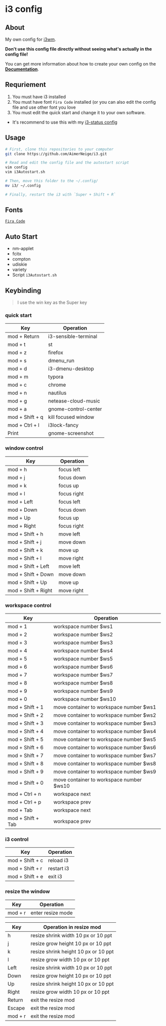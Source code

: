# i3 config

## About

My own config for [i3wm](https://i3wm.org/).

**Don't use this config file directly without seeing what's actually in the config file!**

You can get more information about how to create your own config on the [**Documentation**](https://i3wm.org/docs/).

## Requriement

1. You must have i3 installed
2. You must have font `Fira Code` installed (or you can also edit the config file and use other font you love
3. You must edit the quick start and change it to your own software.

- It's recommend to use this with my [i3-status config](https://www.github.com/AimerNeige/i3status)

## Usage

```sh
# First, clone this repositories to your computer
git clone https://github.com/AimerNeige/i3.git

# Read and edit the config file and the autostart script
vim config
vim i3Autostart.sh

# Then, move this folder to the ~/.config/
mv i3/ ~/.config

# Finally, restart the i3 with `Super + Shift + R`
```

## Fonts

[`Fira Code`](https://github.com/tonsky/FiraCode)

## Auto Start

- nm-applet
- fcitx
- compton
- udiskie
- variety
- Script `i3Autostart.sh`

## Keybinding

> I use the win key as the Super key

### quick start

| Key             | Operation            |
| --------------- | -------------------- |
| mod + Return    | i3-sensible-terminal |
| mod + t         | st                   |
| mod + z         | firefox              |
| mod + s         | dmenu_run            |
| mod + d         | i3-dmenu-desktop     |
| mod + m         | typora               |
| mod + c         | chrome               |
| mod + n         | nautilus             |
| mod + g         | netease-cloud-music  |
| mod + a         | gnome-control-center |
| mod + Shift + q | kill focused window  |
| mod + Ctrl + l  | i3lock-fancy         |
| Print           | gnome-screenshot     |

### window control

| Key                 | Operation   |
| ------------------- | ----------- |
| mod + h             | focus left  |
| mod + j             | focus down  |
| mod + k             | focus up    |
| mod + l             | focus right |
| mod + Left          | focus left  |
| mod + Down          | focus down  |
| mod + Up            | focus up    |
| mod + Right         | focus right |
| mod + Shift + h     | move left   |
| mod + Shift + j     | move down   |
| mod + Shift + k     | move up     |
| mod + Shift + l     | move right  |
| mod + Shift + Left  | move left   |
| mod + Shift + Down  | move down   |
| mod + Shift + Up    | move up     |
| mod + Shift + Right | move right  |

### workspace control

| Key               | Operation                                |
| ----------------- | ---------------------------------------- |
| mod + 1           | workspace number $ws1                    |
| mod + 2           | workspace number $ws2                    |
| mod + 3           | workspace number $ws3                    |
| mod + 4           | workspace number $ws4                    |
| mod + 5           | workspace number $ws5                    |
| mod + 6           | workspace number $ws6                    |
| mod + 7           | workspace number $ws7                    |
| mod + 8           | workspace number $ws8                    |
| mod + 9           | workspace number $ws9                    |
| mod + 0           | workspace number $ws10                   |
| mod + Shift + 1   | move container to workspace number $ws1  |
| mod + Shift + 2   | move container to workspace number $ws2  |
| mod + Shift + 3   | move container to workspace number $ws3  |
| mod + Shift + 4   | move container to workspace number $ws4  |
| mod + Shift + 5   | move container to workspace number $ws5  |
| mod + Shift + 6   | move container to workspace number $ws6  |
| mod + Shift + 7   | move container to workspace number $ws7  |
| mod + Shift + 8   | move container to workspace number $ws8  |
| mod + Shift + 9   | move container to workspace number $ws9  |
| mod + Shift + 0   | move container to workspace number $ws10 |
| mod + Ctrl + n    | workspace next                           |
| mod + Ctrl + p    | workspace prev                           |
| mod + Tab         | workspace next                           |
| mod + Shift + Tab | workspace prev                           |

### i3 control

| Key             | Operation  |
| --------------- | ---------- |
| mod + Shift + c | reload i3  |
| mod + Shift + r | restart i3 |
| mod + Shift + e | exit i3    |

### resize the window

| Key     | Operation         |
| ------- | ----------------- |
| mod + r | enter resize mode |

| Key     | Operation in resize mod              |
| ------- | ------------------------------------ |
| h       | resize shrink width 10 px or 10 ppt  |
| j       | resize grow height 10 px or 10 ppt   |
| k       | resize shrink height 10 px or 10 ppt |
| l       | resize grow width 10 px or 10 ppt    |
| Left    | resize shrink width 10 px or 10 ppt  |
| Down    | resize grow height 10 px or 10 ppt   |
| Up      | resize shrink height 10 px or 10 ppt |
| Right   | resize grow width 10 px or 10 ppt    |
| Return  | exit the resize mod                  |
| Escape  | exit the resize mod                  |
| mod + r | exit the resize mod                  |


